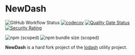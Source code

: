 # NewDash

![GitHub Workflow Status](https://img.shields.io/github/workflow/status/newdash/newdash/Github%20CI?label=Github%20CI)
[![codecov](https://codecov.io/gh/newdash/newdash/branch/master/graph/badge.svg)](https://codecov.io/gh/newdash/newdash)
[![Quality Gate Status](https://sonarcloud.io/api/project_badges/measure?project=newdash_newdash&metric=alert_status)](https://sonarcloud.io/dashboard?id=newdash_newdash)
[![Security Rating](https://sonarcloud.io/api/project_badges/measure?project=newdash_newdash&metric=security_rating)](https://sonarcloud.io/dashboard?id=newdash_newdash)

![npm (scoped)](https://img.shields.io/npm/v/@newdash/newdash)
![npm bundle size (scoped)](https://img.shields.io/bundlephobia/min/@newdash/newdash)



**NewDash** is a hard fork project of the [lodash](https://github.com/lodash/lodash) utility project.
